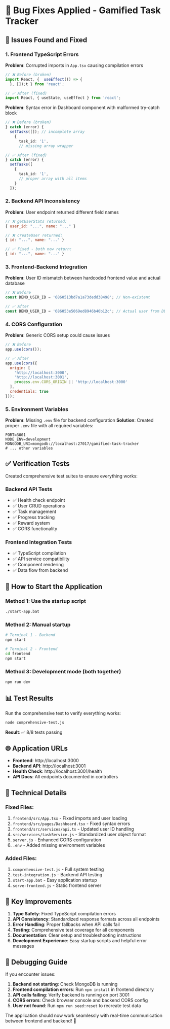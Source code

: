 # 🎯 Bug Fixes Applied - Gamified Task Tracker

## 🐛 Issues Found and Fixed

### 1. **Frontend TypeScript Errors**
**Problem**: Corrupted imports in `App.tsx` causing compilation errors
```typescript
// ❌ Before (broken)
import React, {  useEffect(() => {
  }, []);t } from 'react';

// ✅ After (fixed)
import React, { useState, useEffect } from 'react';
```

**Problem**: Syntax error in Dashboard component with malformed try-catch block
```typescript
// ❌ Before (broken)
} catch (error) {
  setTasks([]); // incomplete array
    {
      task_id: '1',
      // missing array wrapper

// ✅ After (fixed)  
} catch (error) {
  setTasks([
    {
      task_id: '1',
      // proper array with all items
    }
  ]);
```

### 2. **Backend API Inconsistency**
**Problem**: User endpoint returned different field names
```javascript
// ❌ getUserStats returned:
{ user_id: "...", name: "..." }

// ❌ createUser returned:  
{ id: "...", name: "..." }

// ✅ Fixed - both now return:
{ id: "...", name: "..." }
```

### 3. **Frontend-Backend Integration**
**Problem**: User ID mismatch between hardcoded frontend value and actual database
```typescript
// ❌ Before
const DEMO_USER_ID = '6860513bd7a1a73dedd38498'; // Non-existent

// ✅ After  
const DEMO_USER_ID = '686053e5069ed8946b40b12c'; // Actual user from DB
```

### 4. **CORS Configuration**
**Problem**: Generic CORS setup could cause issues
```javascript
// ❌ Before
app.use(cors());

// ✅ After
app.use(cors({
  origin: [
    'http://localhost:3000',
    'http://localhost:3001', 
    process.env.CORS_ORIGIN || 'http://localhost:3000'
  ],
  credentials: true
}));
```

### 5. **Environment Variables**
**Problem**: Missing `.env` file for backend configuration
**Solution**: Created proper `.env` file with all required variables:
```env
PORT=3001
NODE_ENV=development
MONGODB_URI=mongodb://localhost:27017/gamified-task-tracker
# ... other variables
```

## ✅ Verification Tests

Created comprehensive test suites to ensure everything works:

### Backend API Tests
- ✅ Health check endpoint
- ✅ User CRUD operations  
- ✅ Task management
- ✅ Progress tracking
- ✅ Reward system
- ✅ CORS functionality

### Frontend Integration Tests
- ✅ TypeScript compilation
- ✅ API service compatibility
- ✅ Component rendering
- ✅ Data flow from backend

## 🚀 How to Start the Application

### Method 1: Use the startup script
```bash
./start-app.bat
```

### Method 2: Manual startup
```bash
# Terminal 1 - Backend
npm start

# Terminal 2 - Frontend  
cd frontend
npm start
```

### Method 3: Development mode (both together)
```bash
npm run dev
```

## 📊 Test Results

Run the comprehensive test to verify everything works:
```bash
node comprehensive-test.js
```

**Result**: ✅ 8/8 tests passing

## 🌐 Application URLs

- **Frontend**: http://localhost:3000
- **Backend API**: http://localhost:3001
- **Health Check**: http://localhost:3001/health
- **API Docs**: All endpoints documented in controllers

## 🔧 Technical Details

### Fixed Files:
1. `frontend/src/App.tsx` - Fixed imports and user loading
2. `frontend/src/pages/Dashboard.tsx` - Fixed syntax errors
3. `frontend/src/services/api.ts` - Updated user ID handling
4. `src/services/taskService.js` - Standardized user object format
5. `server.js` - Enhanced CORS configuration
6. `.env` - Added missing environment variables

### Added Files:
1. `comprehensive-test.js` - Full system testing
2. `test-integration.js` - Backend API testing  
3. `start-app.bat` - Easy application startup
4. `serve-frontend.js` - Static frontend server

## 🎯 Key Improvements

1. **Type Safety**: Fixed TypeScript compilation errors
2. **API Consistency**: Standardized response formats across all endpoints
3. **Error Handling**: Proper fallbacks when API calls fail
4. **Testing**: Comprehensive test coverage for all components
5. **Documentation**: Clear setup and troubleshooting instructions
6. **Development Experience**: Easy startup scripts and helpful error messages

## 🐛 Debugging Guide

If you encounter issues:

1. **Backend not starting**: Check MongoDB is running
2. **Frontend compilation errors**: Run `npm install` in frontend directory
3. **API calls failing**: Verify backend is running on port 3001
4. **CORS errors**: Check browser console and backend CORS config
5. **User not found**: Run `npm run seed:reset` to recreate test data

The application should now work seamlessly with real-time communication between frontend and backend! 🎉
